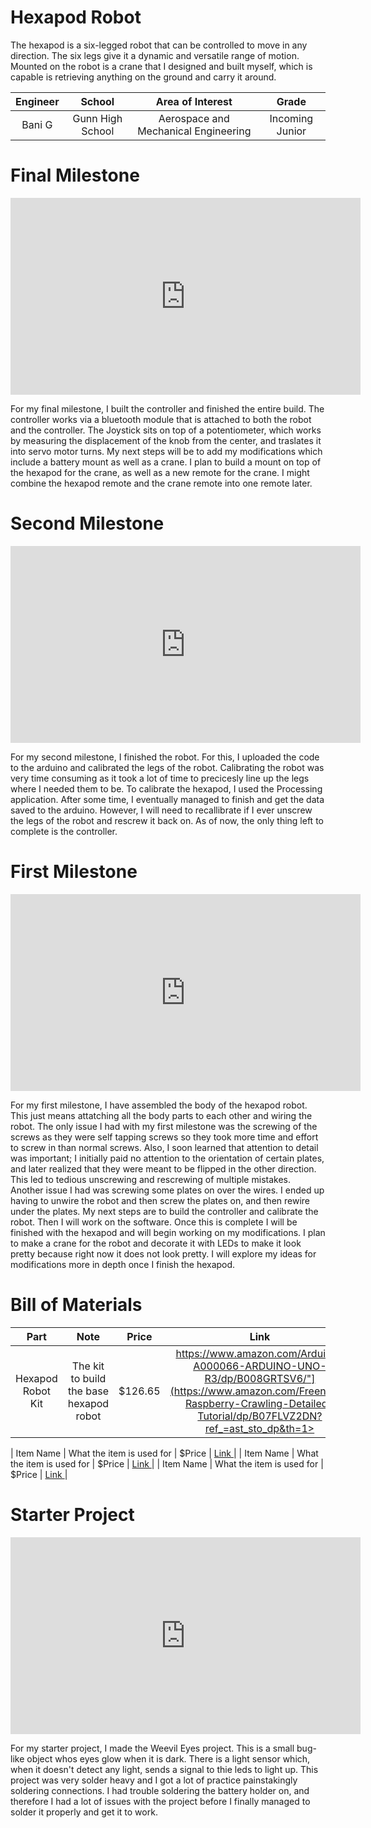 # Hexapod Robot
The hexapod is a six-legged robot that can be controlled to move in any direction. The six legs give it a dynamic and versatile range of motion. Mounted on the robot is a crane that I designed and built myself, which is capable is retrieving anything on the ground and carry it around.

| **Engineer** | **School** | **Area of Interest** | **Grade** |
|:--:|:--:|:--:|:--:|
| Bani G | Gunn High School | Aerospace and Mechanical Engineering | Incoming Junior

<!--- **Replace the BlueStamp logo below with an image of yourself and your completed project. Follow the guide [here](https://tomcam.github.io/least-github-pages/adding-images-github-pages-site.html) if you need help.**

![Headstone Image](logo.svg)
  
# Modifications

<iframe width="560" height="315" src="https://www.youtube.com/embed/G1wfri5acvk?si=vUckQLzvb-4nGpFE" title="YouTube video player" frameborder="0" allow="accelerometer; autoplay; clipboard-write; encrypted-media; gyroscope; picture-in-picture; web-share" referrerpolicy="strict-origin-when-cross-origin" allowfullscreen></iframe>

Description
-->

# Final Milestone

<iframe width="560" height="315" src="https://www.youtube.com/embed/G1wfri5acvk?si=vUckQLzvb-4nGpFE" title="YouTube video player" frameborder="0" allow="accelerometer; autoplay; clipboard-write; encrypted-media; gyroscope; picture-in-picture; web-share" referrerpolicy="strict-origin-when-cross-origin" allowfullscreen></iframe>

For my final milestone, I built the controller and finished the entire build. The controller works via a bluetooth module that is attached to both the robot and the controller. The Joystick sits on top of a potentiometer, which works by measuring the displacement of the knob from the center, and traslates it into servo motor turns. My next steps will be to add my modifications which include a battery mount as well as a crane. I plan to build a mount on top of the hexapod for the crane, as well as a new remote for the crane. I might combine the hexapod remote and the crane remote into one remote later.

# Second Milestone

<iframe width="560" height="315" src="https://www.youtube.com/embed/opUCqyP4YVc?si=gO0VVhvIhBX_aKKY" title="YouTube video player" frameborder="0" allow="accelerometer; autoplay; clipboard-write; encrypted-media; gyroscope; picture-in-picture; web-share" referrerpolicy="strict-origin-when-cross-origin" allowfullscreen></iframe>

For my second milestone, I finished the robot. For this, I uploaded the code to the arduino and calibrated the legs of the robot. Calibrating the robot was very time consuming as it took a lot of time to precicesly line up the legs where I needed them to be. To calibrate the hexapod, I used the Processing application. After some time, I eventually managed to finish and get the data saved to the arduino. However, I will need to recallibrate if I ever unscrew the legs of the robot and rescrew it back on. As of now, the only thing left to complete is the controller.

# First Milestone

<iframe width="560" height="315" src="https://www.youtube.com/embed/rit9lxJYW2E?si=OV__sKkzZn4NqmJ_" title="YouTube video player" frameborder="0" allow="accelerometer; autoplay; clipboard-write; encrypted-media; gyroscope; picture-in-picture; web-share" referrerpolicy="strict-origin-when-cross-origin" allowfullscreen></iframe>

For my first milestone, I have assembled the body of the hexapod robot. This just means attatching all the body parts to each other and wiring the robot. The only issue I had with my first milestone was the screwing of the screws as they were self tapping screws so they took more time and effort to screw in than normal screws. Also, I soon learned that attention to detail was important; I initially paid no attention to the orientation of certain plates, and later realized that they were meant to be flipped in the other direction. This led to tedious unscrewing and rescrewing of multiple mistakes. Another issue I had was screwing some plates on over the wires. I ended up having to unwire the robot and then screw the plates on, and then rewire under the plates.
My next steps are to build the controller and calibrate the robot. Then I will work on the software. Once this is complete I will be finished with the hexapod and will begin working on my modifications. I plan to make a crane for the robot and decorate it with LEDs to make it look pretty because right now it does not look pretty. I will explore my ideas for modifications more in depth once I finish the hexapod.

<!-- # Schematics 
Here's where you'll put images of your schematics. [Tinkercad](https://www.tinkercad.com/blog/official-guide-to-tinkercad-circuits) and [Fritzing](https://fritzing.org/learning/) are both great resoruces to create professional schematic diagrams, though BSE recommends Tinkercad becuase it can be done easily and for free in the browser. 

# Code
Here's where you'll put your code. The syntax below places it into a block of code. Follow the guide [here]([url](https://www.markdownguide.org/extended-syntax/)) to learn how to customize it to your project needs. 

```c++
void setup() {
  // put your setup code here, to run once:
  Serial.begin(9600);
  Serial.println("Hello World!");
}

void loop() {
  // put your main code here, to run repeatedly:

}
```
-->
# Bill of Materials

| **Part** | **Note** | **Price** | **Link** |
|:--:|:--:|:--:|:--:|
| Hexapod Robot Kit | The kit to build the base hexapod robot | $126.65 |https://www.amazon.com/Arduino-A000066-ARDUINO-UNO-R3/dp/B008GRTSV6/"](https://www.amazon.com/Freenove-Raspberry-Crawling-Detailed-Tutorial/dp/B07FLVZ2DN?ref_=ast_sto_dp&th=1>|

<!--
| Servo motor | This is used to turn the turntable and change the direction of the crane | $16.99 | https://www.amazon.com/Arduino-A000066-ARDUINO-UNO-R3/dp/B008GRTSV6/"> Link](https://www.amazon.com/Control-Angle180-Digital-Torque-Helicopter/dp/B07NQJ1VZ2/ref=sr_1_7?crid=2P7XEAR23X8Y2&dib=eyJ2IjoiMSJ9.hAh-u35TYJocDYNVHDocFkgQum7rtTVfP8UrtXiv9HT6CQcsd8JG54KrHJ0PFrDmVH27JpBjudVApsoW2gdXjSI_QEa01K8rhf1WlwgMHkoF5_6J8TeJBck29VsSCcEWm2fycaCllVZvkA7utABpiot_ZsRu_lsiXpsDQ9unk64uNRhWVJzdQBz3p2J7xejTBCS1OYkmWshhV97WVTTbqIFcd5Vup8tsvOsAq3b-uj8ZSRzeXlP0_dedna4lbLCW1kGOyoNjXlGJ0D_qZJfrGj76F9c4pEqpgxZn8syg5xU.nQ9pXFDHfpbycIzCAnxOFjNGtdvVrGThlc6YoO-HTjI&dib_tag=se&keywords=servo+motor&qid=1720207073&sprefix=servo+%2Caps%2C141&sr=8-7)|
| Mini Servo | This is to move the crane up and down | $5.69 | <a [href="https://www.amazon.com/Arduino-A000066-ARDUINO-UNO-R3/dp/B008GRTSV6/">](https://www.amazon.com/Compatible-Helicopter-Airplane-Control-Accessories/dp/B0D1BY4SD6/ref=asc_df_B0D1BY4SD6/?tag=hyprod-20&linkCode=df0&hvadid=692875362841&hvpos=&hvnetw=g&hvrand=9754120160964201636&hvpone=&hvptwo=&hvqmt=&hvdev=c&hvdvcmdl=&hvlocint=&hvlocphy=9032183&hvtargid=pla-2281435178378&psc=1&mcid=91dd7dfb44a53e19a7a89baef4150607&hvocijid=9754120160964201636-B0D1BY4SD6-&hvexpln=73&gad_source=1) Link </a> |

-->
| Item Name | What the item is used for | $Price | <a href="https://www.amazon.com/Arduino-A000066-ARDUINO-UNO-R3/dp/B008GRTSV6/"> Link </a> |
| Item Name | What the item is used for | $Price | <a href="https://www.amazon.com/Arduino-A000066-ARDUINO-UNO-R3/dp/B008GRTSV6/"> Link </a> |
| Item Name | What the item is used for | $Price | <a href="https://www.amazon.com/Arduino-A000066-ARDUINO-UNO-R3/dp/B008GRTSV6/"> Link </a> |


# Starter Project

<iframe width="560" height="315" src="https://www.youtube.com/embed/oBlrQPlmvdY?si=uAyb_n-3glpYcsWq" title="YouTube video player" frameborder="0" allow="accelerometer; autoplay; clipboard-write; encrypted-media; gyroscope; picture-in-picture; web-share" referrerpolicy="strict-origin-when-cross-origin" allowfullscreen></iframe>

For my starter project, I made the Weevil Eyes project. This is a small bug-like object whos eyes glow when it is dark. There is a light sensor which, when it doesn't detect any light, sends a signal to thie leds to light up. This project was very solder heavy and I got a lot of practice painstakingly soldering connections. I had trouble soldering the battery holder on, and therefore I had a lot of issues with the project before I finally managed to solder it properly and get it to work.
